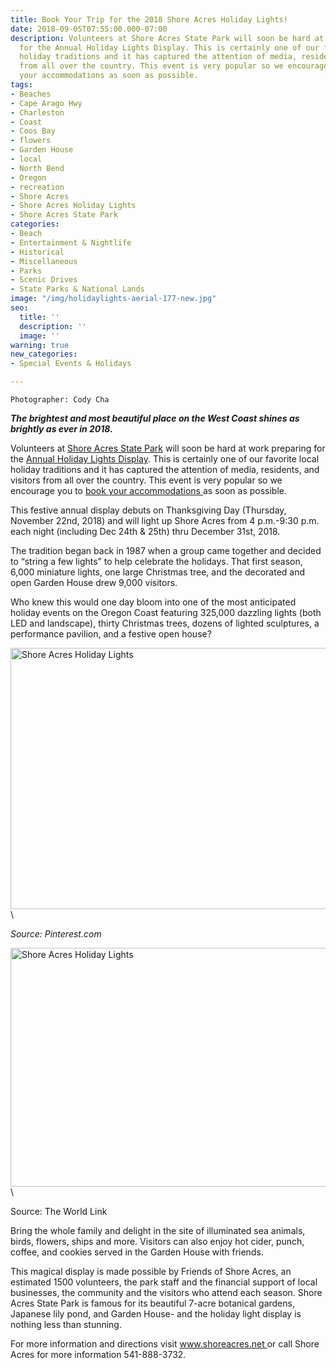 ```yaml
---
title: Book Your Trip for the 2018 Shore Acres Holiday Lights!
date: 2018-09-05T07:55:00.000-07:00
description: Volunteers at Shore Acres State Park will soon be hard at work preparing
  for the Annual Holiday Lights Display. This is certainly one of our favorite local
  holiday traditions and it has captured the attention of media, residents, and visitors
  from all over the country. This event is very popular so we encourage you to book
  your accommodations as soon as possible.
tags:
- Beaches
- Cape Arago Hwy
- Charleston
- Coast
- Coos Bay
- flowers
- Garden House
- local
- North Bend
- Oregon
- recreation
- Shore Acres
- Shore Acres Holiday Lights
- Shore Acres State Park
categories:
- Beach
- Entertainment & Nightlife
- Historical
- Miscellaneous
- Parks
- Scenic Drives
- State Parks & National Lands
image: "/img/holidaylights-aerial-177-new.jpg"
seo:
  title: ''
  description: ''
  image: ''
warning: true
new_categories:
- Special Events & Holidays

---
```

```
Photographer: Cody Cha 
```

<strong><em>The brightest and most beautiful place on the West Coast shines as brightly as ever in 2018.</em></strong>

Volunteers at <a href="http://www.shoreacres.net/" target="_blank" rel="noopener noreferrer">Shore Acres State Park</a> will soon be hard at work preparing for the <a href="http://www.shoreacres.net/index.php/holiday-lights" target="_blank" rel="noopener noreferrer">Annual Holiday Lights Display</a>. This is certainly one of our favorite local holiday traditions and it has captured the attention of media, residents, and visitors from all over the country. This event is very popular so we encourage you to <a href="http://oregonsadventurecoast.com/lodging/">book your accommodations </a>as soon as possible.

This festive annual display debuts on Thanksgiving Day (Thursday, November 22nd, 2018) and will light up Shore Acres from 4 p.m.-9:30 p.m. each night (including Dec 24th & 25th) thru December 31st, 2018.

The tradition began back in 1987 when a group came together and decided to “string a few lights” to help celebrate the holidays. That first season, 6,000 miniature lights, one large Christmas tree, and the decorated and open Garden House drew 9,000 visitors.

Who knew this would one day bloom into one of the most anticipated holiday events on the Oregon Coast featuring 325,000 dazzling lights (both LED and landscape), thirty Christmas trees, dozens of lighted sculptures, a performance pavilion, and a festive open house?

<a href="https://www.pinterest.com/pin/92816442295146390/?lp=true"><img class="" src="https://i.pinimg.com/736x/91/23/29/912329cd7e1e4108655159d1698a1b44--holiday-lights-christmas-lights.jpg" alt="Shore Acres Holiday Lights" width="622" height="418" /></a>\

<em>Source: Pinterest.com</em>

<a href="http://theworldlink.com/bandon/news/shore-acres-twinkles-each-night-through-dec/article_e1f04112-cc71-5490-a4b3-457933c4aaea.html"><img class="size-large" src="https://bloximages.chicago2.vip.townnews.com/theworldlink.com/content/tncms/assets/v3/editorial/2/d0/2d027e98-945d-5790-8ead-a29b8c754227/5475020f612c6.image.jpg" alt="Shore Acres Holiday Lights" width="620" height="382" /></a>\

Source: The World Link

Bring the whole family and delight in the site of illuminated sea animals, birds, flowers, ships and more. Visitors can also enjoy hot cider, punch, coffee, and cookies served in the Garden House with friends.

This magical display is made possible by Friends of Shore Acres, an estimated 1500 volunteers, the park staff and the financial support of local businesses, the community and the visitors who attend each season. Shore Acres State Park is famous for its beautiful 7-acre botanical gardens, Japanese lily pond, and Garden House- and the holiday light display is nothing less than stunning.

For more information and directions visit <a href="http://www.shoreacres.net/" target="_blank" rel="noopener noreferrer">www.shoreacres.net </a>or call Shore Acres for more information 541-888-3732.